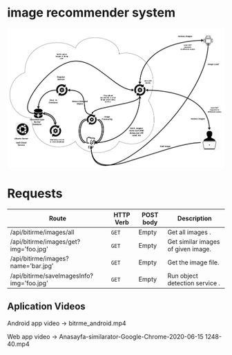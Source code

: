 # image recommender system
![](doc-img/architecture.png?raw=true)

# Requests

| Route | HTTP Verb	 | POST body	 | Description	 |
| --- | --- | --- | --- |
| /api/bitirme/images/all | `GET` | Empty | Get all images . |
| /api/bitirme/images/get?img='foo.jpg' | `GET` | Empty | Get similar images of given image. |
 /api/bitirme/images?name='bar.jpg' | `GET` | Empty | Get the image file. |
| /api/bitirme/saveImagesInfo?img='foo.jpg' | `GET` | Empty | Run object detection service . |

## Aplication Videos

Android app video -> bitrme_android.mp4

Web app video -> Anasayfa-similarator-Google-Chrome-2020-06-15 1248-40.mp4
